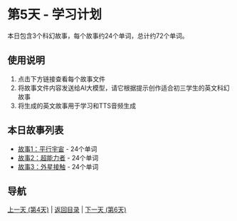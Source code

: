# 第5天 - 学习计划

本日包含3个科幻故事，每个故事约24个单词，总计约72个单词。

## 使用说明

1. 点击下方链接查看每个故事文件
2. 将故事文件内容发送给AI大模型，请它根据提示创作适合初三学生的英文科幻故事
3. 将生成的英文故事用于学习和TTS音频生成

## 本日故事列表

- [故事1：平行宇宙](./story_5_1.md) - 24个单词
- [故事2：超能力者](./story_5_2.md) - 24个单词
- [故事3：外星接触](./story_5_3.md) - 24个单词

## 导航

[上一天 (第4天)](../day_4/day_4_index.md) | [返回目录](../master_index.md) | [下一天 (第6天)](../day_6/day_6_index.md)